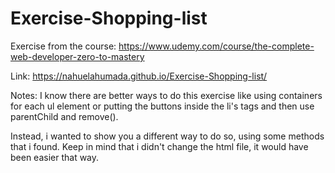 # Exercise-Shopping-list
Exercise from the course: https://www.udemy.com/course/the-complete-web-developer-zero-to-mastery

Link: https://nahuelahumada.github.io/Exercise-Shopping-list/

Notes: I know there are better ways to do this exercise like using containers for each ul element or putting the buttons inside the li's tags and then use parentChild and remove().

Instead, i wanted to show you a different way to do so, using some methods that i found. Keep in mind that i didn't change the html file, it would have been easier that way.
